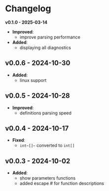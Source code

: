 **Changelog**
===============

**v0.1.0 - 2025-03-14**
* **Improved**: 
   + improve parsing performance
* **Added**: 
   + displaying all diagnostics

**v0.0.6 - 2024-10-30**
------------------------------------

* **Added**: 
   + linux support


**v0.0.5 - 2024-10-28**
------------------------------------

* **Improved**: 
   + definitions parsing speed


**v0.0.4 - 2024-10-17**
------------------------------------

* **Fixed**: 
   + `int~[]~` converted to `int[]` 


**v0.0.3 - 2024-10-02**
------------------------------------

* **Added**: 
   + show parameters functions
   + added escape # for function descriptions